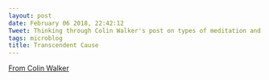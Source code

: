 ```yaml
---
layout: post
date: February 06 2018, 22:42:12
Tweet: Thinking through Colin Walker's post on types of meditation and the idea of transcendent cause.
tags: microblog
title: Transcendent Cause
---
```


[From Colin Walker](https://colinwalker.blog/the-meanings-of-meditation/)
